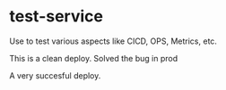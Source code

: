 # test-service
Use to test various aspects like CICD, OPS, Metrics, etc.

This is a clean deploy.
Solved the bug in prod


A very succesful deploy.


